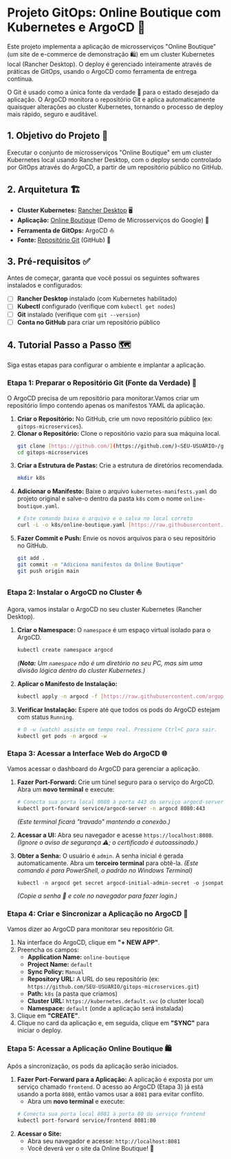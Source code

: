 #  Projeto GitOps: Online Boutique com Kubernetes e ArgoCD 🚀

Este projeto implementa a aplicação de microsserviços "Online Boutique" (um site de e-commerce de demonstração 🛍️) em um cluster Kubernetes local (Rancher Desktop). O deploy é gerenciado inteiramente através de práticas de GitOps, usando o ArgoCD como ferramenta de entrega contínua.

O Git é usado como a única fonte da verdade 📖 para o estado desejado da aplicação. O ArgoCD monitora o repositório Git e aplica automaticamente quaisquer alterações ao cluster Kubernetes, tornando o processo de deploy mais rápido, seguro e auditável.

## 1. Objetivo do Projeto 🎯

Executar o conjunto de microsserviços "Online Boutique" em um cluster Kubernetes local usando Rancher Desktop, com o deploy sendo controlado por GitOps através do ArgoCD, a partir de um repositório público no GitHub.

## 2. Arquitetura 🏗️

* **Cluster Kubernetes:** [Rancher Desktop](https://rancherdesktop.io/) 🖥️
* **Aplicação:** [Online Boutique](https://github.com/GoogleCloudPlatform/microservices-demo/blob/main/release/kubernetes-manifests.yaml) (Demo de Microsserviços do Google) 🛒
* **Ferramenta de GitOps:** ArgoCD ⛵
* **Fonte:** [Repositório Git](https://github.com/GoogleCloudPlatform/microservices-demo) (GitHub) 📂

## 3. Pré-requisitos ✅

Antes de começar, garanta que você possui os seguintes softwares instalados e configurados:

* [ ] **Rancher Desktop** instalado (com Kubernetes habilitado)
* [ ] **Kubectl** configurado (verifique com `kubectl get nodes`)
* [ ] **Git** instalado (verifique com `git --version`)
* [ ] **Conta no GitHub** para criar um repositório público

## 4. Tutorial Passo a Passo 🗺️

Siga estas etapas para configurar o ambiente e implantar a aplicação.

### Etapa 1: Preparar o Repositório Git (Fonte da Verdade) 📂

O ArgoCD precisa de um repositório para monitorar.Vamos criar um repositório limpo contendo apenas os manifestos YAML da aplicação.

1.  **Criar o Repositório:** No GitHub, crie um novo repositório público (ex: `gitops-microservices`).
2.  **Clonar o Repositório:** Clone o repositório vazio para sua máquina local.
    ```bash
    git clone [https://github.com/](https://github.com/)<SEU-USUARIO>/gitops-microservices.git
    cd gitops-microservices
    ```
3.  **Criar a Estrutura de Pastas:** Crie a estrutura de diretórios recomendada.
    ```bash
    mkdir k8s
    ```
4.  **Adicionar o Manifesto:** Baixe o arquivo `kubernetes-manifests.yaml` do projeto original e salve-o dentro da pasta `k8s` com o nome `online-boutique.yaml`.
    ```bash
    # Este comando baixa o arquivo e o salva no local correto
    curl -L -o k8s/online-boutique.yaml [https://raw.githubusercontent.com/GoogleCloudPlatform/microservices-demo/main/release/kubernetes-manifests.yaml](https://raw.githubusercontent.com/GoogleCloudPlatform/microservices-demo/main/release/kubernetes-manifests.yaml)
    ```
5.  **Fazer Commit e Push:** Envie os novos arquivos para o seu repositório no GitHub.
    ```bash
    git add .
    git commit -m "Adiciona manifestos da Online Boutique"
    git push origin main
    ```

### Etapa 2: Instalar o ArgoCD no Cluster ⛵

Agora, vamos instalar o ArgoCD no seu cluster Kubernetes (Rancher Desktop).

1.  **Criar o Namespace:** O `namespace` é um espaço virtual isolado para o ArgoCD.
    ```bash
    kubectl create namespace argocd
    ```
    *(**Nota:** Um `namespace` não é um diretório no seu PC, mas sim uma divisão lógica dentro do cluster Kubernetes.)*

2.  **Aplicar o Manifesto de Instalação:**
    ```bash
    kubectl apply -n argocd -f [https://raw.githubusercontent.com/argoproj/argo-cd/stable/manifests/install.yaml](https://raw.githubusercontent.com/argoproj/argo-cd/stable/manifests/install.yaml)
    ```

3.  **Verificar Instalação:** Espere até que todos os pods do ArgoCD estejam com status `Running`.
    ```bash
    # O -w (watch) assiste em tempo real. Pressione Ctrl+C para sair.
    kubectl get pods -n argocd -w
    ```

### Etapa 3: Acessar a Interface Web do ArgoCD 🌐

Vamos acessar o dashboard do ArgoCD para gerenciar a aplicação.

1.  **Fazer Port-Forward:** Crie um túnel seguro para o serviço do ArgoCD. Abra um **novo terminal** e execute:
    ```bash
    # Conecta sua porta local 8080 à porta 443 do serviço argocd-server
    kubectl port-forward service/argocd-server -n argocd 8080:443
    ```
    *(Este terminal ficará "travado" mantendo a conexão.)*

2.  **Acessar a UI:** Abra seu navegador e acesse `https://localhost:8080`.
    *(Ignore o aviso de segurança ⚠️; o certificado é autoassinado.)*

3.  **Obter a Senha:** O usuário é `admin`. A senha inicial é gerada automaticamente. Abra um **terceiro terminal** para obtê-la.
    *(Este comando é para PowerShell, o padrão no Windows Terminal)*
    ```powershell
    kubectl -n argocd get secret argocd-initial-admin-secret -o jsonpath="{.data.password}" | ForEach-Object { [System.Text.Encoding]::UTF8.GetString([System.Convert]::FromBase64String($_)) }
    ```
    *(Copie a senha 🔑 e cole no navegador para fazer login.)*

### Etapa 4: Criar e Sincronizar a Aplicação no ArgoCD 🔄

Vamos dizer ao ArgoCD para monitorar seu repositório Git.

1.  Na interface do ArgoCD, clique em **"+ NEW APP"**.
2.  Preencha os campos:
    * **Application Name:** `online-boutique`
    * **Project Name:** `default`
    * **Sync Policy:** `Manual`
    * **Repository URL:** A URL do seu repositório (ex: `https://github.com/SEU-USUARIO/gitops-microservices.git`)
    * **Path:** `k8s` (a pasta que criamos)
    * **Cluster URL:** `https://kubernetes.default.svc` (o cluster local)
    * **Namespace:** `default` (onde a aplicação será instalada)
3.  Clique em **"CREATE"**.
4.  Clique no card da aplicação e, em seguida, clique em **"SYNC"** para iniciar o deploy.

### Etapa 5: Acessar a Aplicação Online Boutique 🛍️

Após a sincronização, os pods da aplicação serão iniciados.

1.  **Fazer Port-Forward para a Aplicação:** A aplicação é exposta por um serviço chamado `frontend`. O acesso ao ArgoCD (Etapa 3) já está usando a porta `8080`, então vamos usar a `8081` para evitar conflito.
    * Abra um **novo terminal** e execute:
    ```bash
    # Conecta sua porta local 8081 à porta 80 do serviço frontend
    kubectl port-forward service/frontend 8081:80
    ```
2.  **Acessar o Site:**
    * Abra seu navegador e acesse: `http://localhost:8081`
    * Você deverá ver o site da Online Boutique! 🎉


